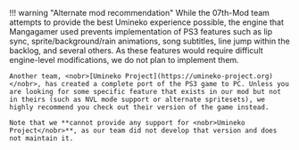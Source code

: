 !!! warning "Alternate mod recommendation"
    While the <nobr>07th-Mod</nobr> team attempts to provide the best Umineko experience possible, the engine that Mangagamer used prevents implementation of PS3 features such as lip sync, sprite/background/rain animations, song subtitles, line jump within the backlog, and several others. As these features would require difficult engine-level modifications, we do not plan to implement them.

    Another team, <nobr>[Umineko Project](https://umineko-project.org)</nobr>, has created a complete port of the PS3 game to PC. Unless you are looking for some specific feature that exists in our mod but not in theirs (such as NVL mode support or alternate spritesets), we highly recommend you check out their version of the game instead.

    Note that we **cannot provide any support for <nobr>Umineko Project</nobr>**, as our team did not develop that version and does not maintain it.
